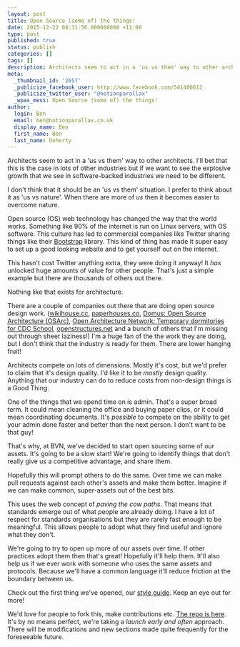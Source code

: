 ```yaml
---
layout: post
title: Open Source (some of) the things!
date: 2015-12-22 08:31:56.000000000 +11:00
type: post
published: true
status: publish
categories: []
tags: []
description: Architects seem to act in a 'us vs them' way to other architects. I'll bet that this is the case in lots of other industries but if we want to see the explosive growth that we see in software-backed industries we need to be different.
meta:
  _thumbnail_id: '2657'
  _publicize_facebook_user: http://www.facebook.com/541400612
  _publicize_twitter_user: "@notionparallax"
  _wpas_mess: Open Source (some of) the things!
author:
  login: Ben
  email: ben@notionparallax.co.uk
  display_name: Ben
  first_name: Ben
  last_name: Doherty
---
```

<p>Architects seem to act in a 'us vs them' way to other architects. I'll bet that this is the case in lots of other industries but if we want to see the explosive growth that we see in software-backed industries we need to be different.</p>
<p>I don't think that it should be an 'us vs them' situation. I prefer to think about it as 'us vs nature'. When there are more of <em>us</em> then it becomes easier to overcome nature.<!--more--></p>
<p>Open source (OS) web technology has changed the way that the world works. Something like 90% of the internet is run on Linux servers, with OS software. This culture has led to commercial companies like Twitter sharing things like their <a href="http://getbootstrap.com/" target="_blank" rel="nofollow">Bootstrap</a> library. This kind of thing has made it super easy to set up a good looking website and to get yourself out on the internet.</p>
<p>This hasn't cost Twitter anything extra, they were doing it anyway! It <em>has</em> unlocked huge amounts of value for other people. That's just a simple example but there are thousands of others out there.</p>
<p>Nothing like that exists for architecture.</p>
<p>There are a couple of companies out there that are doing open source design work. (<a href="http://www.wikihouse.cc/" target="_blank" rel="nofollow">wikihouse.cc</a>, <a href="http://paperhouses.co/" target="_blank" rel="nofollow">paperhouses.co</a>, <a href="http://www.domusweb.it/en/op-ed/2011/06/15/open-source-architecture-osarc-.html" target="_blank" rel="nofollow">Domus: Open Source Architecture (OSArc)</a>, <a href="http://openarchitecturenetwork.org/projects/boarding_cdc" target="_blank" rel="nofollow">Open Architecture Network: Temporary dormitories for CDC School</a>, <a href="http://openstructures.net/" target="_blank" rel="nofollow">openstructures.net</a> and a bunch of others that I'm missing out through sheer laziness!) I'm a huge fan of the the work they are doing, but I don't think that the industry is ready for them. There are lower hanging fruit!</p>
<p>Architects compete on lots of dimensions. Mostly it's cost, but we'd prefer to claim that it's design quality. I'd like it to be <em>mostly</em> design quality. Anything that our industry can do to reduce costs from non-design things is a Good Thing.</p>
<p>One of the things that we spend time on is admin. That's a super broad term. It could mean cleaning the office and buying paper clips, or it could mean coordinating documents. It's <em>possible</em> to compete on the ability to get your admin done faster and better than the next person. I don't want to be that guy!</p>
<p>That's why, at BVN, we've decided to start open sourcing some of our assets. It's going to be a slow start! We're going to identify things that don't really give us a competitive advantage, and share them.</p>
<p>Hopefully this will prompt others to do the same. Over time we can make pull requests against each other's assets and make them better. Imagine if we can make common, super-assets out of the best bits.</p>
<p>This uses the web concept of <em>paving the cow paths</em>. That means that standards emerge out of what people are already doing. I have a lot of respect for standards organisations but they are rarely fast enough to be meaningful. This allows people to adopt what they find useful and ignore what they don't.</p>
<p>We're going to try to open up more of our assets over time. If other practices adopt them then that's great! Hopefully it'll help them. It'll also help us if we ever work with someone who uses the same assets and protocols. Because we'll have a common language it'll reduce friction at the boundary between us.</p>
<p>Check out the first thing we've opened, our <a href="http://manuals.bvn.com.au/" target="_blank" rel="nofollow">style guide</a>. Keep an eye out for more!</p>
<p>We'd love for people to fork this, make contributions etc. <a href="https://github.com/bvn-architecture/styleguide" target="_blank" rel="nofollow">The repo is here</a>. It's by no means perfect, we're taking a <em>launch early and often</em> approach. There will be modifications and new sections made quite frequently for the foreseeable future.</p>
